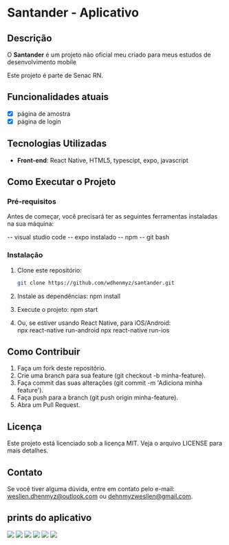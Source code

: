 # Santander - Aplicativo

## Descrição

O **Santander** é um projeto não oficial meu criado para meus estudos de desenvolvimento mobile

Este projeto é parte de Senac RN.

## Funcionalidades atuais

- [x] página de amostra
- [x] página de login

## Tecnologias Utilizadas

- **Front-end**: React Native, HTML5, typescipt, expo, javascript

## Como Executar o Projeto

### Pré-requisitos

Antes de começar, você precisará ter as seguintes ferramentas instaladas na sua máquina:

-- visual studio code
-- expo instalado
-- npm
-- git bash

### Instalação

1. Clone este repositório:

   ```bash
   git clone https://github.com/wdhenmyz/santander.git

2. Instale as dependências:
   npm install

3. Execute o projeto:
   npm start
   
4. Ou, se estiver usando React Native, para iOS/Android:  
   npx react-native run-android
   npx react-native run-ios


## Como Contribuir
  1. Faça um fork deste repositório.
  2. Crie uma branch para sua feature (git checkout -b minha-feature).
  3. Faça commit das suas alterações (git commit -m 'Adiciona minha feature').
  4. Faça push para a branch (git push origin minha-feature).
  5. Abra um Pull Request.

## Licença
Este projeto está licenciado sob a licença MIT. Veja o arquivo LICENSE para mais detalhes.

## Contato
Se você tiver alguma dúvida, entre em contato pelo e-mail: wesllen.dhenmyz@outlook.com ou dehnmyzwesllen@gmail.com.


## prints do aplicativo
<img src="/imagens/santader 1.png">
<img src="/imagens/santader 2.png">
<img src="/imagens/santader 3.png">
<img src="/imagens/santader 4.png">
<img src="/imagens/santader 5.png">
<img src="/imagens/santader 6.png">











   
